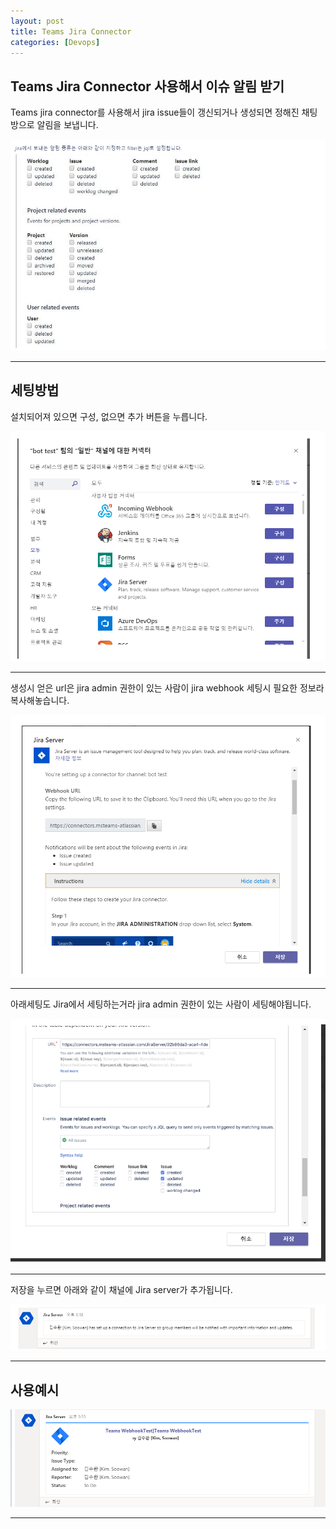 ```yaml
---
layout: post
title: Teams Jira Connector
categories: [Devops]
---
```


## Teams Jira Connector 사용해서  이슈 알림 받기


Teams jira connector를 사용해서 jira issue들이 갱신되거나 생성되면 정해진 채팅방으로 알림을 보냅니다.


![](/assets/images/2019-10-10-Teams%20Jira%20Connector/2019-10-10-11-23-55.png)
***

## 세팅방법

설치되어져 있으면 구성, 없으면 추가 버튼을 누릅니다.

![](/assets/images/2019-10-10-Teams%20Jira%20Connector/2019-10-10-11-24-16.png)
***

생성시 얻은 url은 jira admin 권한이 있는 사람이 jira webhook 세팅시 필요한 정보라 복사해놓습니다.

![](/assets/images/2019-10-10-Teams%20Jira%20Connector/2019-10-10-11-25-05.png)
***

아래세팅도 Jira에서 세팅하는거라 jira admin 권한이 있는 사람이 세팅해야됩니다.

![](/assets/images/2019-10-10-Teams%20Jira%20Connector/2019-10-10-11-25-56.png)
***
저장을 누르면 아래와 같이 채널에 Jira server가 추가됩니다.

![](/assets/images/2019-10-10-Teams%20Jira%20Connector/2019-10-10-11-26-15.png)
***
## 사용예시

![](/assets/images/2019-10-10-Teams%20Jira%20Connector/2019-10-10-11-28-05.png)
***